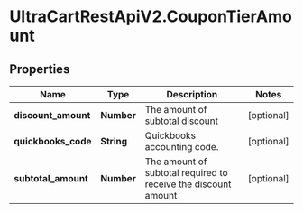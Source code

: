 # UltraCartRestApiV2.CouponTierAmount

## Properties

Name | Type | Description | Notes
------------ | ------------- | ------------- | -------------
**discount_amount** | **Number** | The amount of subtotal discount | [optional] 
**quickbooks_code** | **String** | Quickbooks accounting code. | [optional] 
**subtotal_amount** | **Number** | The amount of subtotal required to receive the discount amount | [optional] 


